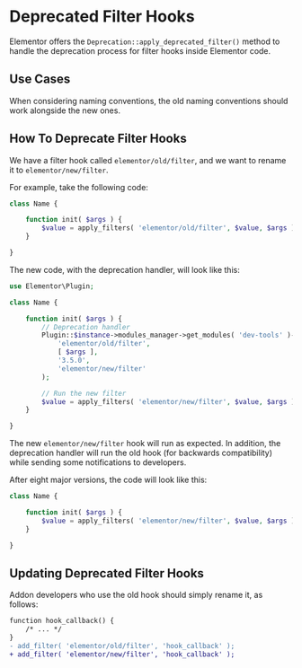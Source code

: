 # Deprecated Filter Hooks

<Badge type="tip" vertical="top" text="Elementor Core" /> <Badge type="warning" vertical="top" text="Intermediate" />

Elementor offers the `Deprecation::apply_deprecated_filter()` method to handle the deprecation process for filter hooks inside Elementor code.

## Use Cases

When considering naming conventions, the old naming conventions should work alongside the new ones.

## How To Deprecate Filter Hooks

We have a filter hook called `elementor/old/filter`, and we want to rename it to `elementor/new/filter`.

For example, take the following code:

```php
class Name {

	function init( $args ) {
		$value = apply_filters( 'elementor/old/filter', $value, $args );
	}

}
```

The new code, with the deprecation handler, will look like this:

```php
use Elementor\Plugin;

class Name {

	function init( $args ) {
		// Deprecation handler
		Plugin::$instance->modules_manager->get_modules( 'dev-tools' )->deprecation->apply_deprecated_filter(
			'elementor/old/filter',
			[ $args ],
			'3.5.0',
			'elementor/new/filter'
		);

		// Run the new filter
		$value = apply_filters( 'elementor/new/filter', $value, $args );
	}

}
```

The new `elementor/new/filter` hook will run as expected. In addition, the deprecation handler will run the old hook (for backwards compatibility) while sending some notifications to developers.

After eight major versions, the code will look like this:

```php
class Name {

	function init( $args ) {
		$value = apply_filters( 'elementor/new/filter', $value, $args );
	}

}
```

## Updating Deprecated Filter Hooks

Addon developers who use the old hook should simply rename it, as follows:

```diff
function hook_callback() {
	/* ... */
}
- add_filter( 'elementor/old/filter', 'hook_callback' );
+ add_filter( 'elementor/new/filter', 'hook_callback' );
```
